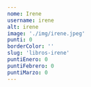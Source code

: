 ```yaml
---
nome: Irene
username: irene
alt: irene
image: './img/irene.jpeg'
punti: 0
borderColor: ''
slug: 'libros-irene'
puntiEnero: 0
puntiFebrero: 0
puntiMarzo: 0
---
```

